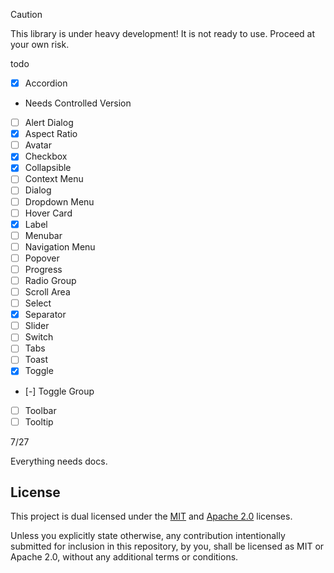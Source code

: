 > [!CAUTION]
> This library is under heavy development! It is not ready to use. Proceed at your own risk.


todo


- [x] Accordion
 - Needs Controlled Version
- [ ] Alert Dialog
- [x] Aspect Ratio
- [ ] Avatar
- [x] Checkbox
- [x] Collapsible
- [ ] Context Menu 
- [ ] Dialog
- [ ] Dropdown Menu
- [ ] Hover Card
- [x] Label
- [ ] Menubar
- [ ] Navigation Menu
- [ ] Popover
- [ ] Progress
- [ ] Radio Group
- [ ] Scroll Area
- [ ] Select
- [x] Separator
- [ ] Slider
- [ ] Switch
- [ ] Tabs
- [ ] Toast
- [x] Toggle
- [-] Toggle Group
- [ ] Toolbar
- [ ] Tooltip

7/27

Everything needs docs.


## License
This project is dual licensed under the [MIT](./LICENSE-MIT) and [Apache 2.0](./LICENSE-APACHE) licenses.

Unless you explicitly state otherwise, any contribution intentionally submitted for inclusion in this repository, by you, shall be licensed as MIT or Apache 2.0, without any additional terms or conditions.